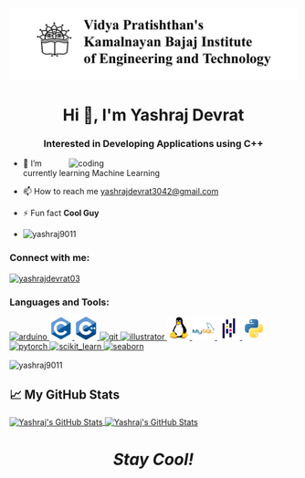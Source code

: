 
![Logo](https://github.com/yashraj9011/yashraj9011/blob/main/1554202042-Vidya%20Pratishthans%20Kamalnayan%20Bajaj%20Institute%20of%20Engineering%20and%20Technology%2C%20Baramati%20b.jpg)

<h1 align="center">Hi 👋, I'm Yashraj Devrat</h1>
<h3 align="center">Interested in Developing Applications using C++ </h3>
<img align="right"alt="coding"width="400"src="https://cdn.dribbble.com/users/1059583/screenshots/4171367/coding-freak.gif">

 - 🌱 I’m currently learning Machine Learning

- 📫 How to reach me yashrajdevrat3042@gmail.com

- ⚡ Fun fact **Cool Guy**

- <p align="left"> <img src="https://komarev.com/ghpvc/?username=yashraj9011&label=Profile%20views&color=0e75b6&style=flat" alt="yashraj9011" /> </p>


<h3 align="left">Connect with me:</h3>
<p align="left">

<a href="https://www.hackerrank.com/yashrajdevrat03" target="blank"><img align="center" src="https://raw.githubusercontent.com/rahuldkjain/github-profile-readme-generator/master/src/images/icons/Social/hackerrank.svg" alt="yashrajdevrat03" height="30" width="40" /></a>
</p>

<h3 align="left">Languages and Tools:</h3>
<p align="left"> <a href="https://www.arduino.cc/" target="_blank" rel="noreferrer"> <img src="https://cdn.worldvectorlogo.com/logos/arduino-1.svg" alt="arduino" width="40" height="40"/> </a> <a href="https://www.cprogramming.com/" target="_blank" rel="noreferrer"> <img src="https://raw.githubusercontent.com/devicons/devicon/master/icons/c/c-original.svg" alt="c" width="40" height="40"/> </a> <a href="https://www.w3schools.com/cpp/" target="_blank" rel="noreferrer"> <img src="https://raw.githubusercontent.com/devicons/devicon/master/icons/cplusplus/cplusplus-original.svg" alt="cplusplus" width="40" height="40"/> </a> <a href="https://git-scm.com/" target="_blank" rel="noreferrer"> <img src="https://www.vectorlogo.zone/logos/git-scm/git-scm-icon.svg" alt="git" width="40" height="40"/> </a> <a href="https://www.adobe.com/in/products/illustrator.html" target="_blank" rel="noreferrer"> <img src="https://www.vectorlogo.zone/logos/adobe_illustrator/adobe_illustrator-icon.svg" alt="illustrator" width="40" height="40"/> </a> <a href="https://www.linux.org/" target="_blank" rel="noreferrer"> <img src="https://raw.githubusercontent.com/devicons/devicon/master/icons/linux/linux-original.svg" alt="linux" width="40" height="40"/> </a> <a href="https://www.mysql.com/" target="_blank" rel="noreferrer"> <img src="https://raw.githubusercontent.com/devicons/devicon/master/icons/mysql/mysql-original-wordmark.svg" alt="mysql" width="40" height="40"/> </a> <a href="https://pandas.pydata.org/" target="_blank" rel="noreferrer"> <img src="https://raw.githubusercontent.com/devicons/devicon/2ae2a900d2f041da66e950e4d48052658d850630/icons/pandas/pandas-original.svg" alt="pandas" width="40" height="40"/> </a> <a href="https://www.python.org" target="_blank" rel="noreferrer"> <img src="https://raw.githubusercontent.com/devicons/devicon/master/icons/python/python-original.svg" alt="python" width="40" height="40"/> </a> <a href="https://pytorch.org/" target="_blank" rel="noreferrer"> <img src="https://www.vectorlogo.zone/logos/pytorch/pytorch-icon.svg" alt="pytorch" width="40" height="40"/> </a> <a href="https://scikit-learn.org/" target="_blank" rel="noreferrer"> <img src="https://upload.wikimedia.org/wikipedia/commons/0/05/Scikit_learn_logo_small.svg" alt="scikit_learn" width="40" height="40"/> </a> <a href="https://seaborn.pydata.org/" target="_blank" rel="noreferrer"> <img src="https://seaborn.pydata.org/_images/logo-mark-lightbg.svg" alt="seaborn" width="40" height="40"/> </a> </p>

<p><img align="center" src="https://github-readme-streak-stats.herokuapp.com/?user=yashraj9011&" alt="yashraj9011" /></p>


## 📈 My GitHub Stats

<a href="https://github.com/yashraj9011/yashraj9011">
  <img align="center" src="https://github-readme-stats.vercel.app/api/top-langs/?username=yashraj9011&theme=gotham" alt="Yashraj's GitHub Stats" />
</a>
<a href="https://github.com/yashraj9011/yashraj9011">
  <img align="center" src="https://github-readme-stats.vercel.app/api?username=yashraj9011&show_icons=true&theme=gotham" alt="Yashraj's GitHub Stats" />
</a>
<h1 align='center'><i>Stay Cool!</i></h1>

